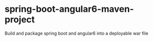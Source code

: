 # spring-boot-angular6-maven-project
Build and package spring boot and angular6 into a deployable war file